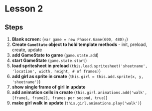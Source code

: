 # Lesson 2

## Steps

1. __Blank screen:__
    (`var game = new Phaser.Game(600, 480);`)
1. __Create `GameState` object to hold template methods__ - init, preload, create, update
1. __add GameState to game__ (`game.state.add`)
1. __start GameState__ (`game.state.start`)
1. __load spritesheet in preload__ (`this.load.spritesheet('sheetname', 'location', width, height, # of frames)`)
1. __add girl as sprite in create__ (`this.girl = this.add.sprite(x, y, 'sheetname')`)
1. __show single frame of girl in update__
1. __add animation cells in create__ (`this.girl.animations.add('walk', [frame1, frame2], frames per second, true)`)
1. __make girl walk in update__ (`this.girl.animations.play('walk')`)